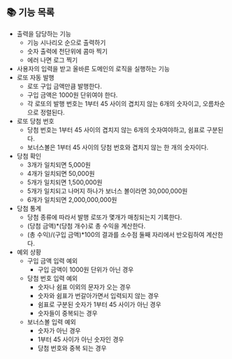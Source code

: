 ## 📚 기능 목록
- 출력을 담당하는 기능
  - 기능 시나리오 순으로 출력하기
  - 숫자 출력에 천단위에 콤마 찍기
  - 에러 나면 로그 찍기
- 사용자의 입력을 받고 올바른 도메인의 로직을 실행하는 기능
- 로또 자동 발행
  - 로또 구입 금액만큼 발행한다.
  - 구입 금액은 1000원 단위여야 한다.
  - 각 로또의 발행 번호는 1부터 45 사이의 겹치지 않는 6개의 숫자이고, 오름차순으로 정렬된다.
- 로또 당첨 번호
  - 당첨 번호는 1부터 45 사이의 겹치지 않는 6개의 숫자여야하고, 쉼표로 구분된다.
  - 보너스볼은 1부터 45 사이의 당첨 번호와 겹치지 않는 한 개의 숫자이다.
- 당첨 확인
  - 3개가 일치되면 5,000원
  - 4개가 일치되면 50,000원
  - 5개가 일치되면 1,500,000원
  - 5개가 일치되고 나머지 하나가 보너스 볼이라면 30,000,000원
  - 6개가 일치되면 2,000,000,000원
- 당첨 통계
  - 당첨 종류에 따라서 발행 로또가 몇개가 매칭되는지 기록한다.
  - (당첨 금액)*(당첨 개수)로 총 수익을 계산한다.
  - (총 수익)/(구입 금액)*100의 결과를 소수점 둘째 자리에서 반오림하여 계산한다.
- 예외 상황
  - 구입 금액 입력 예외
    - 구입 금액이 1000원 단위가 아닌 경우
  - 당첨 번호 입력 예외
    - 숫자나 쉼표 이외의 문자가 오는 경우
    - 숫자와 쉼표가 번갈아가면서 입력되지 않는 경우
    - 쉼표로 구분된 숫자가 1부터 45 사이가 아닌 경우
    - 숫자들이 중복되는 경우
  - 보너스볼 입력 예외
    - 숫자가 아닌 경우
    - 1부터 45 사이가 아닌 숫자인 경우
    - 당첨 번호와 중복 되는 경우